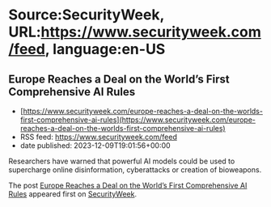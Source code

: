 # Source:SecurityWeek, URL:https://www.securityweek.com/feed, language:en-US

## Europe Reaches a Deal on the World’s First Comprehensive AI Rules
 - [https://www.securityweek.com/europe-reaches-a-deal-on-the-worlds-first-comprehensive-ai-rules](https://www.securityweek.com/europe-reaches-a-deal-on-the-worlds-first-comprehensive-ai-rules)
 - RSS feed: https://www.securityweek.com/feed
 - date published: 2023-12-09T19:01:56+00:00

<p>Researchers have warned that powerful AI models could be used to supercharge online disinformation, cyberattacks or creation of bioweapons.</p>
<p>The post <a href="https://www.securityweek.com/europe-reaches-a-deal-on-the-worlds-first-comprehensive-ai-rules/">Europe Reaches a Deal on the World’s First Comprehensive AI Rules</a> appeared first on <a href="https://www.securityweek.com">SecurityWeek</a>.</p>

